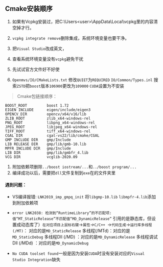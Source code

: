 ## Cmake安装顺序

1. 如果有Vcpkg安装过，把C:\Users\<user>\AppData\Local\vcpkg里的内容清空掉才行。
2. `vcpkg integrate remove`删除集成，系统环境变量也要干净。
3. 把`Visual Studio`改成英文，
4. 查看系统环境变量没有`vcpkg`避免干扰
5. 先试试官方文件好不好使

6. `Openmvs/IO/CMakeLists.txt` 修改`QUIET`为`REQUIRED`
`IO/Common/Types.inl`  搜索`ZSTD`把`boost`版本`106900`更改为`109000`
`CUDA`设置为不安装
> Cmake包链接顺序：
```shell
BOOST_ROOT         boost 1.72
EIGEN INCLUDE      eigen/include/eigen3
OPENCV_DIR         opencv/x64/v16/lib
ZLIB_ROOT          zlib_x64-windows-rel
PNG_ROOT           libpng_x64-windows-rel
JPEG_ROOT          libjpeg_x64-windows-rel
TIFF_ROOT          tiff_x64-windows-rel
CGAL DIR           cgal-vs22/lib/cmake/CGAL
GMP INCLUDE DIR    gmp/Include
LIB RELEASE DIR    gmp/lib/gmb-10.lib
MPFR INCLUDE DIR   gmp/Include
LIB DIR            gmp/lib/gmbfr_4.lib
VCG DIR            vcglib-2020.09
```
1. 附加依赖项删除`../boost iostream/...`和`../boost program/...`
2. 编译成功以后，需要把`dll`文件复制到`exe`在的文件夹里

#### 遇到问题：
- VS编译报错: `LNK2019_imp_gmpq_init` 将`libgmp-10.lib` `libmpfr-4.lib`添加到附加依赖项
- `error LNK2038: 检测到“RuntimeLibrary”的不匹配项: 值“MT_StaticRelease”不匹配值“MD_DynamicRelease”` 引用的是静态库，但设置成动态库了）`在对应项目上鼠标右键`->`属性`*->*`C/C++ `->`代码生成`->`运行库多线程(/MT)`：
对应的是`MD_StaticRelease`
多线程(/MTd)：对应的是`MD_StaticDebug`
多线程Dll (/MD) ：对应的是`MD_DynamicRelease`
多线程调试Dll (/MDd) ：对应的是`MD_DynamicDebug`

- `No CUDA toolset found`一般是因为安装`CUDA`时没有安装对应的`Visual Studio Integration`缺失
